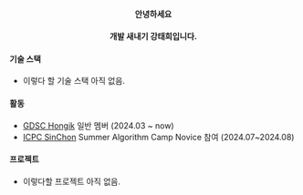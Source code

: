 <div style="text-align: center;">

#### 안녕하세요

#### 개발 새내기 강태희입니다.

</div>

#### 기술 스택
- 이렇다 할 기술 스택 아직 없음.

#### 활동

- [GDSC Hongik](https://github.com/GDSC-Hongik) 일반 멤버 (2024.03 ~ now)
- [ICPC SinChon](https://github.com/icpc-sinchon) Summer Algorithm Camp Novice 참여 (2024.07~2024.08)

#### 프로젝트

- 이렇다할 프로젝트 아직 없음.
